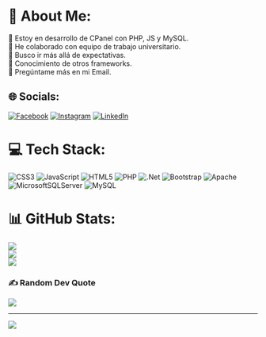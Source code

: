 # 💫 About Me:
🔭 Estoy en desarrollo de CPanel con PHP, JS y MySQL.<br>👯 He colaborado con equipo de trabajo universitario.<br>🤝 Busco ir más allá de expectativas.<br>🌱 Conocimiento de otros frameworks.<br>💬 Pregúntame más en mi Email.


## 🌐 Socials:
[![Facebook](https://img.shields.io/badge/Facebook-%231877F2.svg?logo=Facebook&logoColor=white)](https://facebook.com/https://www.facebook.com/hector.obando.7370) [![Instagram](https://img.shields.io/badge/Instagram-%23E4405F.svg?logo=Instagram&logoColor=white)](https://instagram.com/https://instagram.com/hector.obando.7370) [![LinkedIn](https://img.shields.io/badge/LinkedIn-%230077B5.svg?logo=linkedin&logoColor=white)](https://linkedin.com/in/https://www.linkedin.com/in/hector-obando/) 

# 💻 Tech Stack:
![CSS3](https://img.shields.io/badge/css3-%231572B6.svg?style=for-the-badge&logo=css3&logoColor=white) ![JavaScript](https://img.shields.io/badge/javascript-%23323330.svg?style=for-the-badge&logo=javascript&logoColor=%23F7DF1E) ![HTML5](https://img.shields.io/badge/html5-%23E34F26.svg?style=for-the-badge&logo=html5&logoColor=white) ![PHP](https://img.shields.io/badge/php-%23777BB4.svg?style=for-the-badge&logo=php&logoColor=white) ![.Net](https://img.shields.io/badge/.NET-5C2D91?style=for-the-badge&logo=.net&logoColor=white) ![Bootstrap](https://img.shields.io/badge/bootstrap-%23563D7C.svg?style=for-the-badge&logo=bootstrap&logoColor=white) ![Apache](https://img.shields.io/badge/apache-%23D42029.svg?style=for-the-badge&logo=apache&logoColor=white) ![MicrosoftSQLServer](https://img.shields.io/badge/Microsoft%20SQL%20Sever-CC2927?style=for-the-badge&logo=microsoft%20sql%20server&logoColor=white) ![MySQL](https://img.shields.io/badge/mysql-%2300f.svg?style=for-the-badge&logo=mysql&logoColor=white)
# 📊 GitHub Stats:
![](https://github-readme-stats.vercel.app/api?username=hectorobando&theme=dark&hide_border=false&include_all_commits=true&count_private=true)<br/>
![](https://github-readme-streak-stats.herokuapp.com/?user=hectorobando&theme=dark&hide_border=false)<br/>
![](https://github-readme-stats.vercel.app/api/top-langs/?username=hectorobando&theme=dark&hide_border=false&include_all_commits=true&count_private=true&layout=compact)

### ✍️ Random Dev Quote
![](https://quotes-github-readme.vercel.app/api?type=horizontal&theme=radical)

---
[![](https://visitcount.itsvg.in/api?id=hectorobando&icon=5&color=1)](https://visitcount.itsvg.in)

<!-- Proudly created with GPRM ( https://gprm.itsvg.in ) -->
